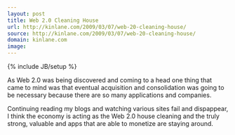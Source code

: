 ```yaml
---
layout: post
title: Web 2.0 Cleaning House
url: http://kinlane.com/2009/03/07/web-20-cleaning-house/
source: http://kinlane.com/2009/03/07/web-20-cleaning-house/
domain: kinlane.com
image: 
---
```

{% include JB/setup %}<p>As Web 2.0 was being discovered and coming to a head one thing that came to mind was that eventual acquisition and consolidation was going to be necessary because there are so many applications and companies. 

Continuing reading my blogs and watching various sites fail and dispappear, I think the economy is acting as the Web 2.0 house cleaning and the truly strong, valuable and apps that are able to monetize are staying around.</p>

